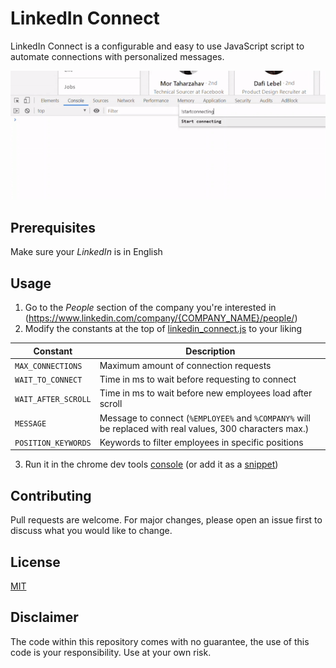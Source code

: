 # LinkedIn Connect

LinkedIn Connect is a configurable and easy to use JavaScript script to automate connections with personalized messages.

![LinkedIn Connect Demo](demo/demo.gif)
## Prerequisites

Make sure your _LinkedIn_ is in English

## Usage
1. Go to the _People_ section of the company you're interested in (https://www.linkedin.com/company/{COMPANY_NAME}/people/)
2. Modify the constants at the top of [linkedin_connect.js](https://raw.githubusercontent.com/mariiio/linkedin_connect/master/linkedin_connect.js) to your liking

| Constant| Description |
| --- | --- |
| `MAX_CONNECTIONS` | Maximum amount of connection requests |
| `WAIT_TO_CONNECT` | Time in ms to wait before requesting to connect |
| `WAIT_AFTER_SCROLL` | Time in ms to wait before new employees load after scroll |
| `MESSAGE` | Message to connect (`%EMPLOYEE%` and `%COMPANY%` will be replaced with real values, 300 characters max.) |
| `POSITION_KEYWORDS` | Keywords to filter employees in specific positions |

3. Run it in the chrome dev tools [console](https://developers.google.com/web/tools/chrome-devtools/open#console) (or add it as a [snippet](https://developers.google.com/web/tools/chrome-devtools/javascript/snippets#create))

## Contributing
Pull requests are welcome. For major changes, please open an issue first to discuss what you would like to change.

## License
[MIT](https://choosealicense.com/licenses/mit/)

## Disclaimer
The code within this repository comes with no guarantee, the use of this code is your responsibility.
Use at your own risk.
